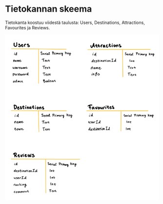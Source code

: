 # Tietokannan skeema

Tietokanta koostuu viidestä taulusta: Users, Destinations, Attractions, Favourites ja Reviews.

<img src="https://github.com/hackinen/uudenmaan-luontokohteet/blob/main/dokumentaatio/misc/taulut.jpg" width="600">